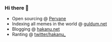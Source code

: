 ### Hi there 👋

- Open sourcing @ [Pervane](https://github.com/hakanu/pervane)
- Indexing all memes in the world @ [guldum.net](https://guldum.net)
- Blogging @ [hakanu.net](https://hakanu.net)
- Ranting @ [twitter/hakanu_](https://twitter.com/hakanu_)

<!--
**hakanu/hakanu** is a ✨ _special_ ✨ repository because its `README.md` (this file) appears on your GitHub profile.

Here are some ideas to get you started:

- 🔭 I’m currently working on ...
- 🌱 I’m currently learning ...
- 👯 I’m looking to collaborate on ...
- 🤔 I’m looking for help with ...
- 💬 Ask me about ...
- 📫 How to reach me: ...
- 😄 Pronouns: ...
- ⚡ Fun fact: ...
-->
